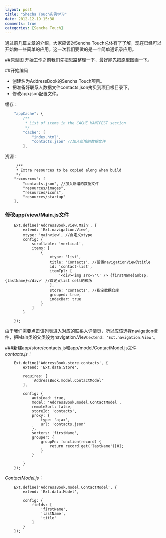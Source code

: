 ```yaml
---
layout: post
title: "Shecha Touch实例学习"
date: 2012-12-19 15:38
comments: true
categories: [Sencha Touch] 
---
```


通过前几篇文章的介绍，大家应该对Sencha Touch总体有了了解，现在已经可以开始做一些简单的应用。这一次我们要做的是一个简单通讯录应用。
<!-- more -->
##原型图
开始工作之前我们先把思路整理一下，最好能先把原型图画一下。


##开始编码
- 创建名为AddressBook的Sencha Touch项目。
- 把准备好联系人数据文件contacts.json拷贝到项目根目录下。 
- 修改app.json配置文件。

缓存：
``` js
	"appCache": {
        /**
         * List of items in the CACHE MANIFEST section
         */
        "cache": [
            "index.html",
			"contacts.json" //加入新增的数据文件
        ],
```
资源：
```
	 /**
     * Extra resources to be copied along when build
     */
    "resources": [
		"contacts.json", //加入新增的数据文件
        "resources/images",
        "resources/icons",
        "resources/startup"
    ],
```
### 修改app/view/Main.js文件
```
	Ext.define('AddressBook.view.Main', {
	    extend: 'Ext.navigation.View',
		xtype: 'mainview', //自定义xtype
	    config: {
	        scrollable: 'vertical',
	        items: [
	            {
	                xtype: 'list',
	                title: 'Contacts', //设置navigationView的title
					id: 'contact-list',
	                itemTpl: [
	                    '<div><img src=\'\' /> {firstName}&nbsp;{lastName}</div>' //自定义list cell的模版
	                ],
	                store: 'contacts', //指定数据仓库
	                grouped: true,
	                indexBar: true
	            }
	        ]
	    }
	
	});
```
由于我们需要点击该列表进入对应的联系人详情页，所以应该选择navigation控件，把Main类的父类设为navigation.View:`extend: 'Ext.navigation.View'`。

###新建app/store/contacts.js和app/model/ContactModel.js文件
*contacts.js：*
```
	Ext.define('AddressBook.store.contacts', {
	    extend: 'Ext.data.Store',
	
	    requires: [
	        'AddressBook.model.ContactModel'
	    ],
	
	    config: {
	        autoLoad: true,
	        model: 'AddressBook.model.ContactModel',
	        remoteSort: false,
	        storeId: 'contacts',
	        proxy: {
	            type: 'ajax',
	            url: 'contacts.json'
	        },
	        sorters: 'firstName',
			grouper: {
	            groupFn: function(record) {
	                return record.get('lastName')[0];
	            }
	        }
	
	    }
	});
```
*ContactModel.js：*
```
	Ext.define('AddressBook.model.ContactModel', {
	    extend: 'Ext.data.Model',
	
	    config: {
	        fields: [
	            'firstName',
				'lastName',
				'title'
	        ]
	    }
	});
```

